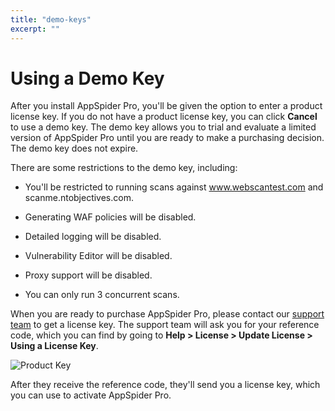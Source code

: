 ```yaml
---
title: "demo-keys"
excerpt: ""
---
```

# Using a Demo Key

After you install AppSpider Pro, you'll be given the option to enter a product license key. If you do not have a product license key, you can click **Cancel** to use a demo key. The demo key allows you to trial and evaluate a limited version of AppSpider Pro until you are ready to make a purchasing decision. The demo key does not expire.

There are some restrictions to the demo key, including:

- You'll be restricted to running scans against www.webscantest.com and scanme.ntobjectives.com. 
 
- Generating WAF policies will be disabled.

- Detailed logging will be disabled.

- Vulnerability Editor will be disabled.

- Proxy support will be disabled. 
 
- You can only run 3 concurrent scans.

When you are ready to purchase AppSpider Pro, please contact our [support team](https://www.rapid7.com/support/) to get a license key. The support team will ask you for your reference code, which you can find by going to **Help \> License \> Update License \> Using a License Key**.

![Product Key](https://help.rapid7.com/appspider/content/resources/images/administration/product-key.jpg "Product Key")

After they receive the reference code, they'll send you a license key, which you can use to activate AppSpider Pro.